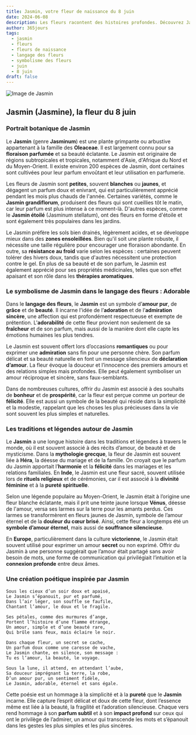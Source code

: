 ```yaml
---
title: Jasmin, votre fleur de naissance du 8 juin
date: 2024-06-08
description: Les fleurs racontent des histoires profondes. Découvrez Jasmin, votre fleur de naissance du 8 juin, ses symboles et récits fascinants. Plongez dans sa signification et son langage unique dans l'art floral.
author: 365jours
tags:
  - jasmin
  - fleurs
  - fleurs de naissance
  - langage des fleurs
  - symbolisme des fleurs
  - juin
  - 8 juin
draft: false
---
```


![Image de Jasmin](https://cdn.pixabay.com/photo/2020/06/06/15/48/scent-of-jasmine-5267072_1280.jpg#center)


## Jasmin (Jasmine), la fleur du 8 juin

### Portrait botanique de Jasmin

Le **Jasmin** (genre **Jasminum**) est une plante grimpante ou arbustive appartenant à la famille des **Oleaceae**. Il est largement connu pour sa **floraison parfumée** et sa beauté éclatante. Le Jasmin est originaire de régions subtropicales et tropicales, notamment d'Asie, d'Afrique du Nord et du Moyen-Orient. Il existe environ 200 espèces de Jasmin, dont certaines sont cultivées pour leur parfum envoûtant et leur utilisation en parfumerie.

Les fleurs de Jasmin sont **petites**, souvent **blanches** ou **jaunes**, et dégagent un parfum doux et enivrant, qui est particulièrement apprécié pendant les mois plus chauds de l'année. Certaines variétés, comme le **Jasmin grandiflorum**, produisent des fleurs qui sont cueillies tôt le matin, car leur parfum est plus intense à ce moment-là. D'autres espèces, comme le **Jasmin étoilé** (Jasminum stellatum), ont des fleurs en forme d'étoile et sont également très populaires dans les jardins.

Le Jasmin préfère les sols bien drainés, légèrement acides, et se développe mieux dans des **zones ensoleillées**. Bien qu'il soit une plante robuste, il nécessite une taille régulière pour encourager une floraison abondante. En outre, sa **résistance au froid** varie selon les espèces : certaines peuvent tolérer des hivers doux, tandis que d'autres nécessitent une protection contre le gel. En plus de sa beauté et de son parfum, le Jasmin est également apprécié pour ses propriétés médicinales, telles que son effet apaisant et son rôle dans les **thérapies aromatiques**.

### Le symbolisme de Jasmin dans le langage des fleurs : Adorable

Dans le **langage des fleurs**, le **Jasmin** est un symbole d’**amour pur**, de **grâce** et de **beauté**. Il incarne l'idée de l’**adoration** et de l’**admiration sincère**, une affection qui est profondément respectueuse et exempte de prétention. L'**adorabilité** de cette fleur provient non seulement de sa **fraîcheur** et de son parfum, mais aussi de la manière dont elle capte les émotions humaines les plus tendres.

Le Jasmin est souvent offert lors d’occasions **romantiques** ou pour exprimer une **admiration** sans fin pour une personne chère. Son parfum délicat et sa beauté naturelle en font un message silencieux de **déclaration d’amour**. La fleur évoque la douceur et l’innocence des premiers amours et des relations simples mais profondes. Elle peut également symboliser un amour réciproque et sincère, sans faux-semblants.

Dans de nombreuses cultures, offrir du Jasmin est associé à des souhaits de **bonheur** et de **prospérité**, car la fleur est perçue comme un porteur de **félicité**. Elle est aussi un symbole de la beauté qui réside dans la simplicité et la modestie, rappelant que les choses les plus précieuses dans la vie sont souvent les plus simples et naturelles.

### Les traditions et légendes autour de Jasmin

Le **Jasmin** a une longue histoire dans les traditions et légendes à travers le monde, où il est souvent associé à des récits d’amour, de beauté et de mysticisme. Dans la **mythologie grecque**, la fleur de Jasmin est souvent liée à **Héra**, la déesse du mariage et de la famille. On croyait que le parfum du Jasmin apportait l’**harmonie** et la **félicité** dans les mariages et les relations familiales. En **Inde**, le Jasmin est une fleur sacré, souvent utilisée lors de **rituels religieux** et de cérémonies, car il est associé à la **divinité féminine** et à la **pureté spirituelle**.

Selon une légende populaire au Moyen-Orient, le Jasmin était à l’origine une fleur blanche éclatante, mais il prit une teinte jaune lorsque **Vénus**, déesse de l'amour, versa ses larmes sur la terre pour les amants perdus. Ces larmes se transformèrent en fleurs jaunes de Jasmin, symbole de l’amour éternel et de la **douleur du cœur brisé**. Ainsi, cette fleur a longtemps été un **symbole d’amour éternel**, mais aussi de **souffrance silencieuse**.

En **Europe**, particulièrement dans la culture **victorienne**, le Jasmin était souvent utilisé pour exprimer un amour **secret** ou non exprimé. Offrir du Jasmin à une personne suggérait que l’amour était partagé sans avoir besoin de mots, une forme de communication qui privilégiait l’intuition et la **connexion profonde** entre deux âmes.

### Une création poétique inspirée par Jasmin

```
Sous les cieux d’un soir doux et apaisé,
Le Jasmin s’épanouit, pur et parfumé,
Dans l’air léger, son souffle se faufile,
Chantant l’amour, le doux et le fragile.

Ses pétales, comme des murmures d’ange,
Portent l’histoire d’une flamme étrange,
Un amour, simple et d’une beauté rare,
Qui brûle sans feux, mais éclaire le noir.

Dans chaque fleur, un secret se cache,
Un parfum doux comme une caresse de vache,
Le Jasmin chante, en silence, son message :
Tu es l’amour, la beauté, le voyage.

Sous la lune, il attend, en attendant l’aube,
Sa douceur imprégnant la terre, la robe,
D’un amour pur, un sentiment fidèle,
Le Jasmin, adorable, éternel et sans égale.
```

Cette poésie est un hommage à la simplicité et à la **pureté** que le **Jasmin** incarne. Elle capture l’esprit délicat et doux de cette fleur, dont l’essence même est liée à la beauté, la fragilité et l’adoration silencieuse. Chaque vers rend hommage à son **parfum subtil** et à son **impact profond** sur ceux qui ont le privilège de l’admirer, un amour qui transcende les mots et s’épanouit dans les gestes les plus simples et les plus sincères.



